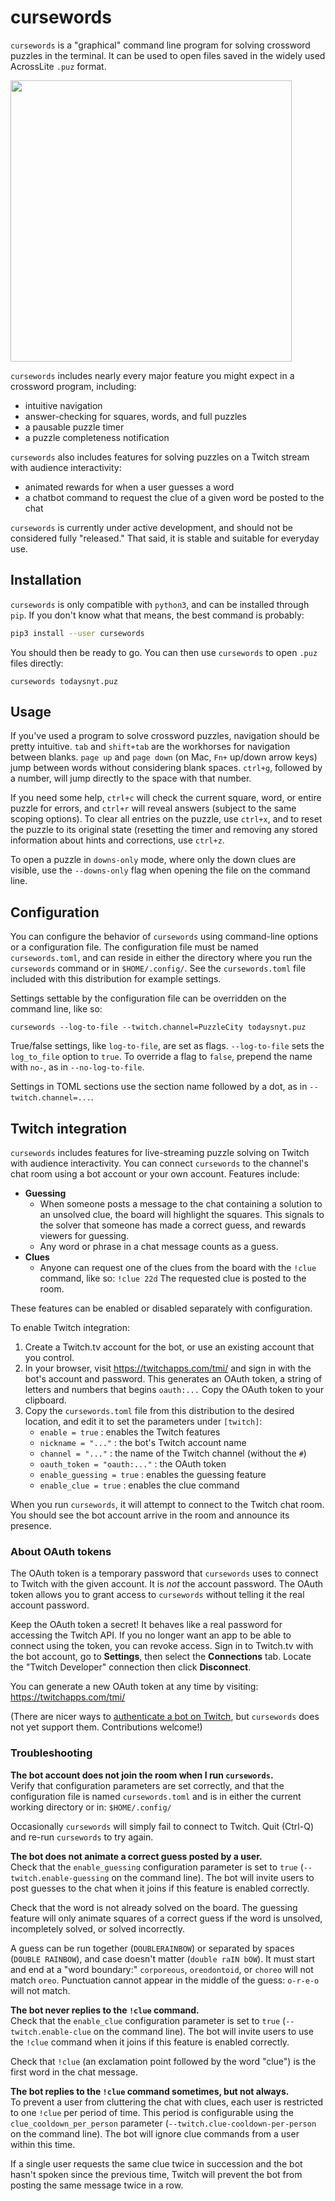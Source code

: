 # cursewords

`cursewords` is a "graphical" command line program for solving crossword puzzles in the terminal. It can be used to open files saved in the widely used AcrossLite `.puz` format.

<img src="https://raw.githubusercontent.com/thisisparker/cursewords/master/demo.gif" width=450px>

`cursewords` includes nearly every major feature you might expect in a crossword program, including:

* intuitive navigation
* answer-checking for squares, words, and full puzzles
* a pausable puzzle timer
* a puzzle completeness notification

`cursewords` also includes features for solving puzzles on a Twitch stream with audience interactivity:

* animated rewards for when a user guesses a word
* a chatbot command to request the clue of a given word be posted to the chat

`cursewords` is currently under active development, and should not be considered fully "released." That said, it is stable and suitable for everyday use.

## Installation

`cursewords` is only compatible with `python3`, and can be installed through `pip`. If you don't know what that means, the best command is probably:

```bash
pip3 install --user cursewords
```

You should then be ready to go. You can then use  `cursewords` to open `.puz` files directly:

```
cursewords todaysnyt.puz
```

## Usage

If you've used a program to solve crossword puzzles, navigation should be pretty intuitive. `tab` and `shift+tab` are the workhorses for navigation between blanks. `page up` and `page down` (on Mac, `Fn+` up/down arrow keys) jump between words without considering blank spaces. `ctrl+g`, followed by a number, will jump directly to the space with that number.

If you need some help, `ctrl+c` will check the current square, word, or entire puzzle for errors, and `ctrl+r` will reveal answers (subject to the same scoping options). To clear all entries on the puzzle, use `ctrl+x`, and to reset the puzzle to its original state (resetting the timer and removing any stored information about hints and corrections, use `ctrl+z`.

To open a puzzle in `downs-only` mode, where only the down clues are visible, use the `--downs-only` flag when opening the file on the command line.


## Configuration

You can configure the behavior of `cursewords` using command-line options or a configuration file. The configuration file must be named `cursewords.toml`, and can reside in either the directory where you run the `cursewords` command or in `$HOME/.config/`. See the `cursewords.toml` file included with this distribution for example settings.

Settings settable by the configuration file can be overridden on the command line, like so:

```
cursewords --log-to-file --twitch.channel=PuzzleCity todaysnyt.puz
```

True/false settings, like `log-to-file`, are set as flags. `--log-to-file` sets the `log_to_file` option to `true`. To override a flag to `false`, prepend the name with `no-`, as in `--no-log-to-file`.

Settings in TOML sections use the section name followed by a dot, as in `--twitch.channel=...`.


## Twitch integration

`cursewords` includes features for live-streaming puzzle solving on Twitch with audience interactivity. You can connect `cursewords` to the channel's chat room using a bot account or your own account. Features include:

* **Guessing**
  * When someone posts a message to the chat containing a solution to an unsolved clue, the board will highlight the squares. This signals to the solver that someone has made a correct guess, and rewards viewers for guessing.
  * Any word or phrase in a chat message counts as a guess.
* **Clues**
  * Anyone can request one of the clues from the board with the `!clue` command, like so: `!clue 22d` The requested clue is posted to the room.

These features can be enabled or disabled separately with configuration.

To enable Twitch integration:

1. Create a Twitch.tv account for the bot, or use an existing account that you control.
2. In your browser, visit https://twitchapps.com/tmi/ and sign in with the bot's account and password. This generates an OAuth token, a string of letters and numbers that begins `oauth:...` Copy the OAuth token to your clipboard.
3. Copy the `cursewords.toml` file from this distribution to the desired location, and edit it to set the parameters under `[twitch]`:
    * `enable = true` : enables the Twitch features
    * `nickname = "..."` : the bot's Twitch account name
    * `channel = "..."` : the name of the Twitch channel (without the `#`)
    * `oauth_token = "oauth:..."` : the OAuth token
    * `enable_guessing = true` : enables the guessing feature
    * `enable_clue = true` : enables the clue command

When you run `cursewords`, it will attempt to connect to the Twitch chat room. You should see the bot account arrive in the room and announce its presence.

### About OAuth tokens

The OAuth token is a temporary password that `cursewords` uses to connect to Twitch with the given account. It is *not* the account password. The OAuth token allows you to grant access to `cursewords` without telling it the real account password.

Keep the OAuth token a secret! It behaves like a real password for accessing the Twitch API. If you no longer want an app to be able to connect using the token, you can revoke access. Sign in to Twitch.tv with the bot account, go to **Settings**, then select the **Connections** tab. Locate the "Twitch Developer" connection then click **Disconnect**.

You can generate a new OAuth token at any time by visiting: https://twitchapps.com/tmi/

(There are nicer ways to [authenticate a bot on Twitch](https://dev.twitch.tv/docs/authentication), but `cursewords` does not yet support them. Contributions welcome!)

### Troubleshooting

**The bot account does not join the room when I run `cursewords`.**<br>
Verify that configuration parameters are set correctly, and that the configuration file is named `cursewords.toml` and is in either the current working directory or in: `$HOME/.config/`

Occasionally `cursewords` will simply fail to connect to Twitch. Quit (Ctrl-Q) and re-run `cursewords` to try again.

**The bot does not animate a correct guess posted by a user.**<br>
Check that the `enable_guessing` configuration parameter is set to `true` (`--twitch.enable-guessing` on the command line). The bot will invite users to post guesses to the chat when it joins if this feature is enabled correctly.

Check that the word is not already solved on the board. The guessing feature will only animate squares of a correct guess if the word is unsolved, incompletely solved, or solved incorrectly.

A guess can be run together (`DOUBLERAINBOW`) or separated by spaces (`DOUBLE RAINBOW`), and case doesn't matter (`double raIN bOW`). It must start and end at a "word boundary:" `corporeous`, `oreodontoid`, or `choreo` will not match `oreo`. Punctuation cannot appear in the middle of the guess: `o-r-e-o` will not match.

**The bot never replies to the `!clue` command.**<br>
Check that the `enable_clue` configuration parameter is set to `true` (`--twitch.enable-clue` on the command line). The bot will invite users to use the `!clue` command when it joins if this feature is enabled correctly.

Check that `!clue` (an exclamation point followed by the word "clue") is the first word in the chat message.

**The bot replies to the `!clue` command sometimes, but not always.**<br>
To prevent a user from cluttering the chat with clues, each user is restricted to one `!clue` per period of time. This period is configurable using the `clue_cooldown_per_person` parameter (`--twitch.clue-cooldown-per-person` on the command line). The bot will ignore clue commands from a user within this time.

If a single user requests the same clue twice in succession and the bot hasn't spoken since the previous time, Twitch will prevent the bot from posting the same message twice in a row.
